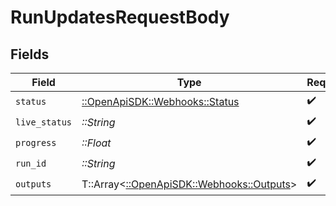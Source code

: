 # RunUpdatesRequestBody


## Fields

| Field                                                                         | Type                                                                          | Required                                                                      | Description                                                                   |
| ----------------------------------------------------------------------------- | ----------------------------------------------------------------------------- | ----------------------------------------------------------------------------- | ----------------------------------------------------------------------------- |
| `status`                                                                      | [::OpenApiSDK::Webhooks::Status](../../models/webhooks/status.md)             | :heavy_check_mark:                                                            | N/A                                                                           |
| `live_status`                                                                 | *::String*                                                                    | :heavy_check_mark:                                                            | N/A                                                                           |
| `progress`                                                                    | *::Float*                                                                     | :heavy_check_mark:                                                            | N/A                                                                           |
| `run_id`                                                                      | *::String*                                                                    | :heavy_check_mark:                                                            | N/A                                                                           |
| `outputs`                                                                     | T::Array<[::OpenApiSDK::Webhooks::Outputs](../../models/webhooks/outputs.md)> | :heavy_check_mark:                                                            | N/A                                                                           |